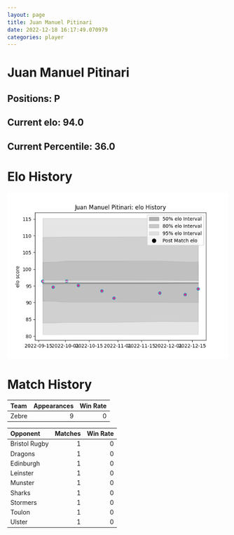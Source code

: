 ```yaml
---  
layout: page  
title: Juan Manuel Pitinari  
date: 2022-12-18 16:17:49.070979  
categories: player  
---
```

# Juan Manuel Pitinari

## Positions: P

## Current elo: 94.0

## Current Percentile: 36.0

# Elo History


![elo history](history_JuanManuelPitinari.png)
# Match History


| Team   |   Appearances |   Win Rate |
|:-------|--------------:|-----------:|
| Zebre  |             9 |          0 |

| Opponent      |   Matches |   Win Rate |
|:--------------|----------:|-----------:|
| Bristol Rugby |         1 |          0 |
| Dragons       |         1 |          0 |
| Edinburgh     |         1 |          0 |
| Leinster      |         1 |          0 |
| Munster       |         1 |          0 |
| Sharks        |         1 |          0 |
| Stormers      |         1 |          0 |
| Toulon        |         1 |          0 |
| Ulster        |         1 |          0 |